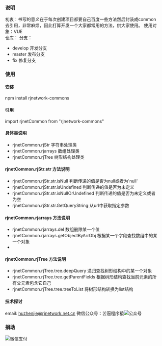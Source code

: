 


### 说明
初衷：书写的意义在于每次创建项目都要自己百度一些方法然后封装成common去引用，非常麻烦，因此打算开发一个大家都常用的方法，供大家使用。
使用对象：VUE  
仓库： [](https://github.com/huzhenjie-rjnetwork-net-cn/rjnetwork-common-js.git)
分支：
+ develop  开发分支
+ master   发布分支
+ fix      修复分支


### 使用
#### 安装
npm install rjnetwork-commons
#### 引用
import rjnetCommon from "rjnetwork-commons"

#### 具体类说明
 + rjnetCommon.rjStr   字符串处理类
 + rjnetCommon.rjarrays  数组处理类
 + rjnetCommon.rjTree    树形结构处理类
#### rjnetCommon.rjStr.str 方法说明
 + rjnetCommon.rjStr.str.isNull 判断传递的值是否为null或者为'null'
 + rjnetCommon.rjStr.str.isUndefined 判断传递的值是否为未定义
 + rjnetCommon.rjStr.str.isNullOrUndefined 判断传递的值是否为未定义或者为空
 + rjnetCommon.rjStr.str.GetQueryString 从url中获取指定参数
####  rjnetCommon.rjarrays 方法说明
 + rjnetCommon.rjarrays.del  数组删除某一个值
 + rjnetCommon.rjarrays.getObjectByArrObj 根据某一个字段查找数组中的某一个对象
 + 
####  rjnetCommon.rjTree   方法说明
 +  rjnetCommon.rjTree.tree.deepQuery  递归查找树形结构中的某一个对象
 +  rjnetCommon.rjTree.tree.getParentFields 根据树形结构查找当前元素的所有父元素包含它自己 
 +  rjnetCommon.rjTree.tree.treeToList      将树形结构转换为list结构
  
#### 技术探讨
 email: huzhenjie@rjnetwork.net.cn
 微信公众号：苦逼程序猿![公众号](https://www.rjnetwork.net.cn:91//upload/files/6359632ce4b0474dacf62d01.jpg)
### 捐助
![微信支付](https://www.rjnetwork.net.cn:91/upload/files/61aa52f4e4b08291bde91e98.png)




 
 
 
 
 
 

